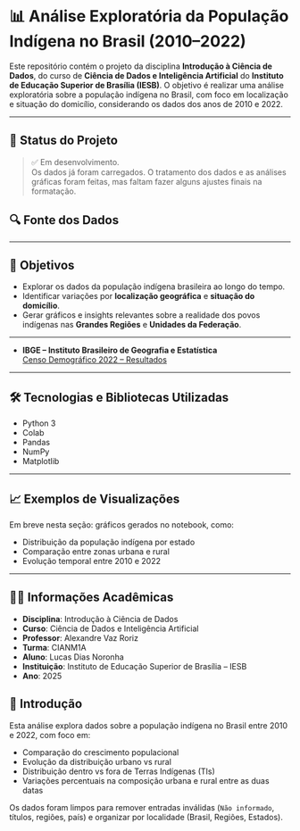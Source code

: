 # 📊 Análise Exploratória da População Indígena no Brasil (2010–2022)

Este repositório contém o projeto da disciplina **Introdução à Ciência de Dados**, do curso de **Ciência de Dados e Inteligência Artificial** do **Instituto de Educação Superior de Brasília (IESB)**. O objetivo é realizar uma análise exploratória sobre a população indígena no Brasil, com foco em localização e situação do domicílio, considerando os dados dos anos de 2010 e 2022.

---

## 📌 Status do Projeto

> ✅ Em desenvolvimento.  
> Os dados já foram carregados. O tratamento dos dados e as análises gráficas foram feitas, mas faltam fazer alguns ajustes finais na formatação.
## 🔍 Fonte dos Dados
---
## 🧠 Objetivos

- Explorar os dados da população indígena brasileira ao longo do tempo.
- Identificar variações por **localização geográfica** e **situação do domicílio**.
- Gerar gráficos e insights relevantes sobre a realidade dos povos indígenas nas **Grandes Regiões** e **Unidades da Federação**.


---

- **IBGE – Instituto Brasileiro de Geografia e Estatística**  
  [Censo Demográfico 2022 – Resultados](https://www.ibge.gov.br/estatisticas/sociais/populacao/22827-censo-demografico-2022.html?edicao=42267&t=resultados)

---

## 🛠️ Tecnologias e Bibliotecas Utilizadas

- Python 3
- Colab
- Pandas
- NumPy
- Matplotlib

---

## 📈 Exemplos de Visualizações

Em breve nesta seção: gráficos gerados no notebook, como:

- Distribuição da população indígena por estado
- Comparação entre zonas urbana e rural
- Evolução temporal entre 2010 e 2022

---

## 👨‍🎓 Informações Acadêmicas

- **Disciplina**: Introdução à Ciência de Dados  
- **Curso**: Ciência de Dados e Inteligência Artificial  
- **Professor**: Alexandre Vaz Roriz  
- **Turma**: CIANM1A  
- **Aluno**: Lucas Dias Noronha  
- **Instituição**: Instituto de Educação Superior de Brasília – IESB  
- **Ano**: 2025


## 📌 Introdução

Esta análise explora dados sobre a população indígena no Brasil entre 2010 e 2022, com foco em:

- Comparação do crescimento populacional
- Evolução da distribuição urbano vs rural
- Distribuição dentro vs fora de Terras Indígenas (TIs)
- Variações percentuais na composição urbana e rural entre as duas datas

Os dados foram limpos para remover entradas inválidas (`Não informado`, títulos, regiões, país) e organizar por localidade (Brasil, Regiões, Estados).



